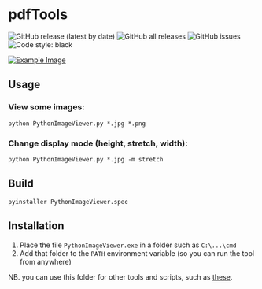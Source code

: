 # pdfTools

![GitHub release (latest by date)](https://img.shields.io/github/v/release/skarfie123/PythonImageViewer)
![GitHub all releases](https://img.shields.io/github/downloads/skarfie123/PythonImageViewer/total)
![GitHub issues](https://img.shields.io/github/issues/skarfie123/PythonImageViewer)
![Code style: black](https://img.shields.io/badge/code%20style-black-000000.svg)

[![Example Image](https://i.imgur.com/ZgY1SOS.png)](https://rahulpaicreations.github.io/blender/rpc-anim)

## Usage

### View some images:

`python PythonImageViewer.py *.jpg *.png`

### Change display mode (height, stretch, width):

`python PythonImageViewer.py *.jpg -m stretch`

## Build

`pyinstaller PythonImageViewer.spec`

## Installation

1. Place the file `PythonImageViewer.exe` in a folder such as `C:\...\cmd`
1. Add that folder to the `PATH` environment variable (so you can run the tool from anywhere)

NB. you can use this folder for other tools and scripts, such as [these](https://github.com/skarfie123/cmd).
